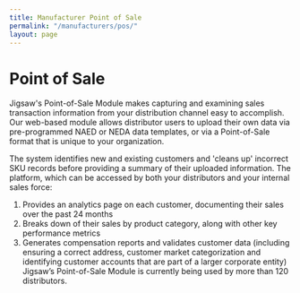 ```yaml
---
title: Manufacturer Point of Sale
permalink: "/manufacturers/pos/"
layout: page
---
```


# Point of Sale

Jigsaw's Point-of-Sale Module makes capturing and examining sales transaction information from your distribution channel easy to accomplish.  Our web-based module allows distributor users to upload their own data via pre-programmed NAED or NEDA data templates, or via a Point-of-Sale format that is unique to your organization.  

The system identifies new and existing customers and 'cleans up' incorrect SKU records before providing a summary of their uploaded information. The platform, which can be accessed by both your distributors and your internal sales force:
 
1. Provides an analytics page on each customer, documenting their sales over the past 24 months
2. Breaks down of their sales by product category, along with other key performance metrics
3. Generates compensation reports and validates customer data (including ensuring a correct address, customer market categorization and identifying customer accounts that are part of a larger corporate entity)
 
Jigsaw’s Point-of-Sale Module is currently being used by more than 120 distributors.
